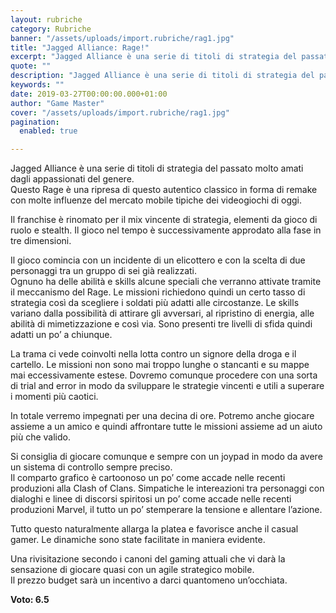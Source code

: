 ```yaml
---
layout: rubriche
category: Rubriche
banner: "/assets/uploads/import.rubriche/rag1.jpg"
title: "Jagged Alliance: Rage!"
excerpt: "Jagged Alliance è una serie di titoli di strategia del passato molto amati dagli appassionati del genere. Questo Rage è una ripresa di questo autentico classico in forma di remake con molte influenze del mercato mobile tipiche dei videogiochi di oggi. Il franchise è rinomato per il mix vincente di strategia, elementi da gioco di [&hellip"
quote: ""
description: "Jagged Alliance è una serie di titoli di strategia del passato molto amati dagli appassionati del genere. Questo Rage è una ripresa di questo autentico classico in forma di remake con molte influenze del mercato mobile tipiche dei videogiochi di oggi. Il franchise è rinomato per il mix vincente di strategia, elementi da gioco di [&hellip"
keywords: ""
date: 2019-03-27T00:00:00.000+01:00
author: "Game Master"
cover: "/assets/uploads/import.rubriche/rag1.jpg"
pagination:
  enabled: true

---
```


Jagged Alliance è una serie di titoli di strategia del passato molto amati dagli appassionati del genere.  
Questo Rage è una ripresa di questo autentico classico in forma di remake con molte influenze del mercato mobile tipiche dei videogiochi di oggi.

Il franchise è rinomato per il mix vincente di strategia, elementi da gioco di ruolo e stealth. Il gioco nel tempo è successivamente approdato alla fase in tre dimensioni.

Il gioco comincia con un incidente di un elicottero e con la scelta di due personaggi tra un gruppo di sei già realizzati.  
Ognuno ha delle abilità e skills alcune speciali che verranno attivate tramite il meccanismo del Rage. Le missioni richiedono quindi un certo tasso di strategia così da scegliere i soldati più adatti alle circostanze. Le skills variano dalla possibilità di attirare gli avversari, al ripristino di energia, alle abilità di mimetizzazione e così via. Sono presenti tre livelli di sfida quindi adatti un po’ a chiunque.

La trama ci vede coinvolti nella lotta contro un signore della droga e il cartello. Le missioni non sono mai troppo lunghe o stancanti e su mappe mai eccessivamente estese. Dovremo comunque procedere con una sorta di trial and error in modo da sviluppare le strategie vincenti e utili a superare i momenti più caotici.

In totale verremo impegnati per una decina di ore. Potremo anche giocare assieme a un amico e quindi affrontare tutte le missioni assieme ad un aiuto più che valido.

Si consiglia di giocare comunque e sempre con un joypad in modo da avere un sistema di controllo sempre preciso.  
Il comparto grafico è cartoonoso un po’ come accade nelle recenti produzioni alla Clash of Clans. Simpatiche le intereazioni tra personaggi con dialoghi e linee di discorsi spiritosi un po’ come accade nelle recenti produzioni Marvel, il tutto un po’ stemperare la tensione e allentare l’azione.

Tutto questo naturalmente allarga la platea e favorisce anche il casual gamer. Le dinamiche sono state facilitate in maniera evidente.

Una rivisitazione secondo i canoni del gaming attuali che vi darà la sensazione di giocare quasi con un agile strategico mobile.  
Il prezzo budget sarà un incentivo a darci quantomeno un’occhiata.

**Voto: 6.5** 